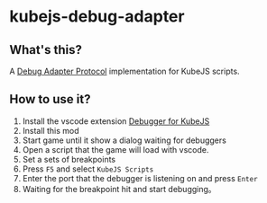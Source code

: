 # kubejs-debug-adapter

## What's this?
A [Debug Adapter Protocol](https://microsoft.github.io/debug-adapter-protocol/) implementation for KubeJS scripts.


## How to use it?

1. Install the vscode extension [Debugger for KubeJS]()
2. Install this mod
3. Start game until it show a dialog waiting for debuggers
4. Open a script that the game will load with vscode.
5. Set a sets of breakpoints
6. Press `F5` and select `KubeJS Scripts`
7. Enter the port that the debugger is listening on and press `Enter`
8. Waiting for the breakpoint hit and start debugging。

